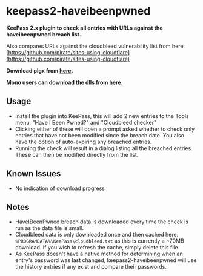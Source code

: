 # keepass2-haveibeenpwned

**KeePass 2.x plugin to check all entries with URLs against the haveibeenpwned breach list.**

Also compares URLs against the cloudbleed vulnerability list from here: [https://github.com/pirate/sites-using-cloudflare](https://github.com/pirate/sites-using-cloudflare)

**Download plgx from [here](https://github.com/andrew-schofield/keepass2-haveibeenpwned/raw/master/HaveIBeenPwned.plgx).**

**Mono users can download the dlls from [here](https://github.com/andrew-schofield/keepass2-haveibeenpwned/tree/master/mono).**

## Usage

* Install the plugin into KeePass, this will add 2 new entries to the Tools menu, "Have I Been Pwned?" and "Cloudbleed checker"
* Clicking either of these will open a prompt asked whether to check only entries that have not been modified since the breach date. You also have the option of auto-expiring any breached entries.
* Running the check will result in a dialog listing all the breached entries. These can then be modified directly from the list.

## Known Issues

* No indication of download progress
 
## Notes

* HaveIBeenPwned breach data is downloaded every time the check is run as the data file is small.
* Cloudbleed data is only downloaded once and then cached here: `%PROGRAMDATA%\KeePass\cloudbleed.txt` as this is currently a ~70MB download. If you wish to refresh the cache, simply delete this file.
* As KeePass doesn't have a native method for determining when an entry's password was last changed, keepass2-haveibeenpwned will use the history entries if any exist and compare their passwords.